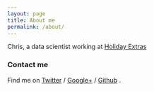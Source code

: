 ```yaml
---
layout: page
title: About me
permalink: /about/
---
```


Chris, a data scientist working at [Holiday Extras][hx]

### Contact me

Find me on [Twitter][Twitter] / [Google+][google] / [Github][github] .


[hx]: http://www.holidayextras.co.uk
[twitter]: https://twitter.com/thekensta
[google]: https://plus.google.com/+GayanVirajith
[github]: https://github.com/thekensta
